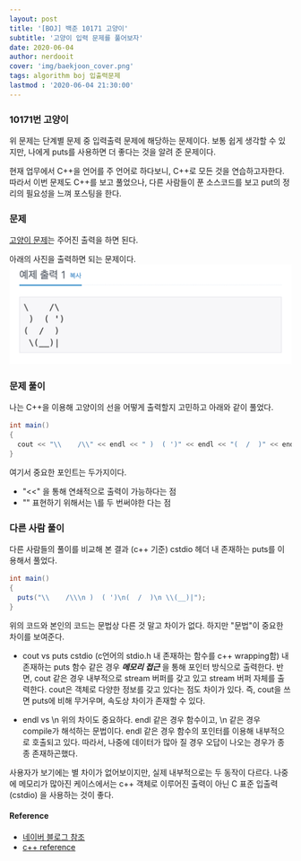```yaml
---
layout: post
title: '[BOJ] 백준 10171 고양이'
subtitle: '고양이 입력 문제를 풀어보자'
date: 2020-06-04
author: nerdooit
cover: 'img/baekjoon_cover.png'
tags: algorithm boj 입출력문제
lastmod : '2020-06-04 21:30:00'
---
```

### 10171번 고양이
위 문제는 단계별 문제 중 입력출력 문제에 해당하는 문제이다. 보통 쉽게 생각할
수 있지만, 나에게 puts를 사용하면 더 좋다는 것을 알려 준 문제이다.

현재 업무에서 C++을 언어를 주 언어로 하다보니, C++로 모든 것을 연습하고자한다.
따라서 이번 문제도 C++를 보고 풀었으나, 다른 사람들이 푼 소스코드를 보고
put의 정리의 필요성을 느껴 포스팅을 한다.

### 문제
 [고양이 문제](https://www.acmicpc.net/problem/10171)는 주어진 출력을 하면 된다.

아래의 사진을 출력하면 되는 문제이다.
![고양이 출력](/img/baekjoon_cat.png)

### 문제 풀이
나는 C++을 이용해 고양이의 선을 어떻게 출력할지 고민하고 아래와 같이 풀었다.

```java
int main()
{
  cout << "\\    /\\" << endl << " )  ( ')" << endl << "(  /  )" << endl << " \\(__)|";
}
```

여기서 중요한 포인트는 두가지이다.
- "<<" 을 통해 연쇄적으로 출력이 가능하다는 점
- "\" 표현하기 위해서는 \를 두 번써야한 다는 점

### 다른 사람 풀이
다른 사람들의 풀이를 비교해 본 결과 (c++ 기준) cstdio 헤더 내 존재하는 puts를
이용해서 풀었다.

```java
int main()
{
  puts("\\    /\\\n )  ( ')\n(  /  )\n \\(__)|");
}
```

위의 코드와 본인의 코드는 문법상 다른 것 말고 차이가 없다. 하지만 "문법"이
중요한 차이를 보여준다.

- cout vs puts 
 cstdio (c언어의 stdio.h 내 존재하는 함수를 c++ wrapping함) 내 존재하는 puts 함수
같은 경우 ***메모리 접근*** 을 통해 포인터 방식으로 출력한다. 반면, cout 같은
경우 내부적으로 stream 버퍼를 갖고 있고 stream 버퍼 자체를 출력한다. cout은
객체로 다양한 정보를 갖고 있다는 점도 차이가 있다. 즉, cout을 쓰면 puts에 비해
무거우며, 속도상 차이가 존재할 수 있다.

- endl vs \n
 위의 차이도 중요하다. endl 같은 경우 함수이고, \n 같은 경우 compile가 해석하는
 문법이다. endl 같은 경우 함수의 포인터를 이용해 내부적으로 호출되고 있다.
 따라서, 나중에 데이터가 많아 질 경우 오답이 나오는 경우가 종종 존재하곤했다.

사용자가 보기에는 별 차이가 없어보이지만, 실제 내부적으로는 두 동작이 다르다.
나중에 메모리가 많아진 케이스에서는 c++ 객체로 이루어진 출력이 아닌 C 표준 입출력 (cstdio) 을 사용하는 것이 좋다.

#### Reference
- [네이버 블로그 참조](https://m.blog.naver.com/PostView.nhn?blogId=bhp516&logNo=40202066158&proxyReferer=https:%2F%2Fwww.google.com%2F)
- [c++ reference](http://www.cplusplus.com/reference/)



